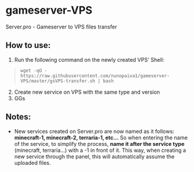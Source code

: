 # gameserver-VPS
Server.pro - Gameserver to VPS files transfer

## How to use:
1. Run the following command on the newly created VPS' Shell:
> `wget -qO - https://raw.githubusercontent.com/nunopaiva1/gameserver-VPS/master/gsVPS-transfer.sh | bash `
2. Create new service on VPS with the same type and version
3. GGs

## Notes:
* New services created on Server.pro are now named as it follows: **minecraft-1, minecraft-2, terraria-1, etc...** So when entering the name of the service, to simplify the process, **name it after the service type** (minecraft, terraria...) with a -1 in front of it. This way, when creating a new service through the panel, this will automatically assume the uploaded files.
